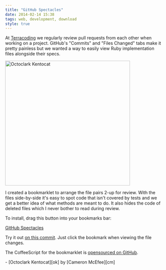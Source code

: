 ```yaml
---
title: "GitHub Spectacles"
date: 2014-02-14 15:38
tags: web, development, download
style: true
---
```


At [Terracoding][tc] we regularly review pull requests from each other when working on a project. GitHub's "Commits" and "Files Changed" tabs make it pretty painless but we wanted a way to easily view Ruby implementation files alongside their specs.

<img src="/posts/github-spectacles/octoclark.png" alt="Octoclark Kentocat" width="400" height="400" class="right" />

I created a bookmarklet to arrange the file pairs 2-up for review. With the files side-by-side it's easy to spot code that isn't covered by tests and we get a better idea of what methods are meant to do. It also hides the code of deleted files which I never bother to read during review.

To install, drag this button into your bookmarks bar:

<a id="bookmarklet" href='javascript:(function()%7Bvar%20Spectacles%2Cspectacles%2C__bind%3Dfunction(e%2Ct)%7Breturn%20function()%7Breturn%20e.apply(t%2Carguments)%7D%7D%3BSpectacles%3Dfunction()%7Bfunction%20e()%7Bthis.stylePairWrappers%3D__bind(this.stylePairWrappers%2Cthis)%3Bthis.sorter%3D__bind(this.sorter%2Cthis)%3Bvar%20e%2Ct%2Cn%2Cr%2Ci%2Cs%2Co%3Bthis.pairClass%3D%22spectacles-pair%22%3Be%3D%24(%22%23files%22)%3Bn%3De.find(%22.file%22).sort(this.sorter)%3Be.empty()%3Bfor(s%3D0%2Co%3Dn.length%3Bs%3Co%3Bs%2B%2B)%7Br%3Dn%5Bs%5D%3Bt%3D%24(r)%3Bthis.deletedFile(r)%26%26this.hideDeletedFile(r)%3Be.append(r)%3Bi%3Dt.prev()%3Bi.length%26%26this.filePair(i%2Cr)%26%26this.wrapPair(i%2Cr)%7Dthis.stylePairFiles()%3Bthis.stylePairWrappers()%3B%24(window).resize(this.stylePairWrappers)%7De.prototype.deletedFile%3Dfunction(e)%7Bvar%20t%3Bt%3D%24(e)%3Breturn%20t.find(%22.diff-deleted%22).length%7C%7Ct.find(%22.gc%22).text().indexOf(%22%2B0%2C0%20%40%40%22)%3E0%7D%3Be.prototype.hideDeletedFile%3Dfunction(e)%7Bvar%20t%2Cn%3Bn%3D%24(e)%3Bt%3Dn.find(%22.data%22).add(n.find(%22.image%22))%3Breturn%20t.removeClass(%22image%22).addClass(%22data%20empty%22).css(%22background-color%22%2C%22%23fdd%22).html(%22File%20deleted.%22)%7D%3Be.prototype.sorter%3Dfunction(e%2Ct)%7Be%3Dthis.filePath(e)%3Bt%3Dthis.filePath(t)%3Breturn%20e%3Ct%3F-1%3Ae%3Et%3F1%3A0%7D%3Be.prototype.filePath%3Dfunction(e)%7Bvar%20t%2Cn%3Bn%3D%24(e).find(%22.meta%22).data(%22path%22).toLowerCase()%3Bt%3Dn.split(%2F%5B%5C%5C%2F%5D%2F)%3Breturn%20t%5Bt.length-2%5D%2B%22%2F%22%2Bt%5Bt.length-1%5D%7D%3Be.prototype.filePair%3Dfunction(e%2Ct)%7Be%3Dthis.filePath(e).replace(%22_spec%22%2C%22%22)%3Bt%3Dthis.filePath(t).replace(%22_spec%22%2C%22%22)%3Breturn%20e%3D%3D%3Dt%7D%3Be.prototype.wrapPair%3Dfunction(e%2Ct)%7Bvar%20n%3Bn%3D%24(%27%3Cdiv%20class%3D%22%27%2Bthis.pairClass%2B%27%22%20%2F%3E%27)%3B%24(e).before(n)%3Breturn%20n.append(%24(e)%2C%24(t))%7D%3Be.prototype.stylePairFiles%3Dfunction()%7Breturn%20%24(%22.%22%2Bthis.pairClass%2B%22%20.file%22).css(%7Bwidth%3A%2249%25%22%2C%22float%22%3A%22left%22%2Cmargin%3A%220%200.5%25%22%7D).find(%22.data%22).css(%7BmaxHeight%3A%22500px%22%2Coverflow%3A%22auto%22%7D)%7D%3Be.prototype.stylePairWrappers%3Dfunction()%7Bvar%20e%3Be%3D%24(%22.site%20.container%22).offset().left%3Breturn%20%24(%22.%22%2Bthis.pairClass).css(%7Bmargin%3A%220%20-%22%2B(e%2B60)%2B%22px%2015px%20-%22%2Be%2B%22px%22%2Coverflow%3A%22hidden%22%7D)%7D%3Breturn%20e%7D()%3Bspectacles%3Dnew%20Spectacles%3B%7D)()%3B'>GitHub Spectacles</a>

Try it out [on this commit][com]. Just click the bookmark when viewing the file changes.

The CoffeeScript for the bookmarklet is [opensourced on GitHub][repo].

<div class="footnotes" markdown="1">
  - [Octoclark Kentocat][ok] by [Cameron McEfee][cm]
</div>

[repo]: https://github.com/samrayner/spectacles
[cm]: https://github.com/cameronmcefee
[ok]: http://octodex.github.com/octoclarkkentocat/
[tc]: http://terracoding.com
[com]: https://github.com/samrayner/sheffield-ultimate/commit/92aae555fd52db20418e387f49dceca9ff6f4fd8

